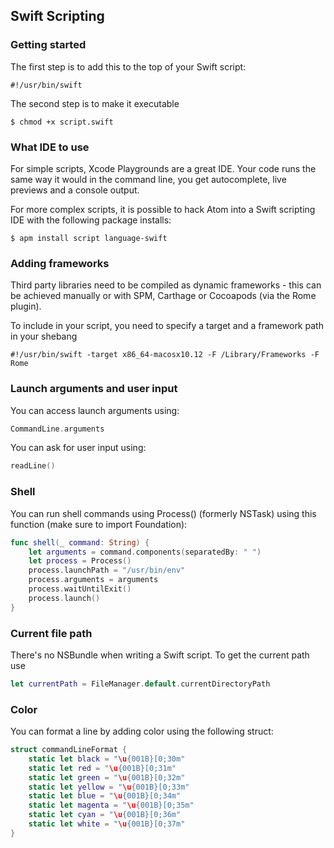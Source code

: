 ## Swift Scripting

### Getting started

The first step is to add this to the top of your Swift script:
``` shell
#!/usr/bin/swift
```

The second step is to make it executable
``` shell
$ chmod +x script.swift
```
### What IDE to use

For simple scripts, Xcode Playgrounds are a great IDE. Your code runs the same way it would in the command line, you get autocomplete, live previews and a console output.

For more complex scripts, it is possible to hack Atom into a Swift scripting IDE with the following package installs:
``` shell
$ apm install script language-swift
```

### Adding frameworks
Third party libraries need to be compiled as dynamic frameworks - this can be achieved manually or with SPM, Carthage or Cocoapods (via the Rome plugin).

To include in your script, you need to specify a target and a framework path in your shebang
```shell
#!/usr/bin/swift -target x86_64-macosx10.12 -F /Library/Frameworks -F Rome
```

### Launch arguments and user input
You can access launch arguments using:
```swift
CommandLine.arguments
```

You can ask for user input using:
```swift
readLine()
```

### Shell

You can run shell commands using Process() (formerly NSTask) using this function (make sure to import Foundation):
```swift
func shell(_ command: String) {
    let arguments = command.components(separatedBy: " ")
    let process = Process()
    process.launchPath = "/usr/bin/env"
    process.arguments = arguments
    process.waitUntilExit()
    process.launch()
}
```

### Current file path
There's no NSBundle when writing a Swift script. To get the current path use
```swift
let currentPath = FileManager.default.currentDirectoryPath
```

### Color

You can format a line by adding color using the following struct:
```swift
struct commandLineFormat {
    static let black = "\u{001B}[0;30m"
    static let red = "\u{001B}[0;31m"
    static let green = "\u{001B}[0;32m"
    static let yellow = "\u{001B}[0;33m"
    static let blue = "\u{001B}[0;34m"
    static let magenta = "\u{001B}[0;35m"
    static let cyan = "\u{001B}[0;36m"
    static let white = "\u{001B}[0;37m"
}
```
